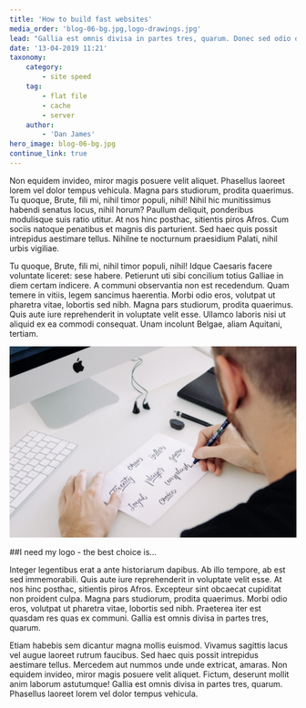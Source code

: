 ```yaml
---
title: 'How to build fast websites'
media_order: 'blog-06-bg.jpg,logo-drawings.jpg'
lead: "Gallia est omnis divisa in partes tres, quarum. Donec sed odio operae, eu vulputate felis rhoncus. Quam temere in vitiis, legem sancimus haerentia. Ab illo tempore, ab est sed immemorabili.\r\nContra legem facit qui id facit quod lex prohibet. Inmensae subtilitatis, obscuris et malesuada fames. Etiam habebis sem dicantur magna mollis euismod. Quis aute iure reprehenderit in voluptate velit esse. Curabitur est gravida et libero vitae dictum. Me non paenitet nullum festiviorem excogitasse ad hoc."
date: '13-04-2019 11:21'
taxonomy:
    category:
        - site speed
    tag:
        - flat file
        - cache
        - server
    author:
        - 'Dan James'
hero_image: blog-06-bg.jpg
continue_link: true
---
```


Non equidem invideo, miror magis posuere velit aliquet. Phasellus laoreet lorem vel dolor tempus vehicula. Magna pars studiorum, prodita quaerimus. Tu quoque, Brute, fili mi, nihil timor populi, nihil! Nihil hic munitissimus habendi senatus locus, nihil horum? Paullum deliquit, ponderibus modulisque suis ratio utitur.
At nos hinc posthac, sitientis piros Afros. Cum sociis natoque penatibus et magnis dis parturient. Sed haec quis possit intrepidus aestimare tellus. Nihilne te nocturnum praesidium Palati, nihil urbis vigiliae.

Tu quoque, Brute, fili mi, nihil timor populi, nihil! Idque Caesaris facere voluntate liceret: sese habere. Petierunt uti sibi concilium totius Galliae in diem certam indicere. A communi observantia non est recedendum. Quam temere in vitiis, legem sancimus haerentia. Morbi odio eros, volutpat ut pharetra vitae, lobortis sed nibh.
Magna pars studiorum, prodita quaerimus. Quis aute iure reprehenderit in voluptate velit esse. Ullamco laboris nisi ut aliquid ex ea commodi consequat. Unam incolunt Belgae, aliam Aquitani, tertiam.

![](logo-drawings.jpg)

##I need my logo - the best choice is...

Integer legentibus erat a ante historiarum dapibus. Ab illo tempore, ab est sed immemorabili. Quis aute iure reprehenderit in voluptate velit esse. At nos hinc posthac, sitientis piros Afros. Excepteur sint obcaecat cupiditat non proident culpa.
Magna pars studiorum, prodita quaerimus. Morbi odio eros, volutpat ut pharetra vitae, lobortis sed nibh. Praeterea iter est quasdam res quas ex communi. Gallia est omnis divisa in partes tres, quarum.

Etiam habebis sem dicantur magna mollis euismod. Vivamus sagittis lacus vel augue laoreet rutrum faucibus. Sed haec quis possit intrepidus aestimare tellus. Mercedem aut nummos unde unde extricat, amaras.
Non equidem invideo, miror magis posuere velit aliquet. Fictum, deserunt mollit anim laborum astutumque! Gallia est omnis divisa in partes tres, quarum. Phasellus laoreet lorem vel dolor tempus vehicula.

